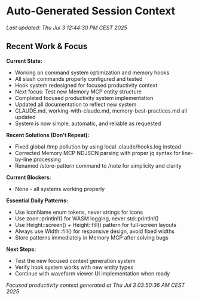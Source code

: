 # Auto-Generated Session Context

*Last updated: Thu Jul  3 12:44:30 PM CEST 2025*

## Recent Work & Focus

**Current State:**
- Working on command system optimization and memory hooks
- All slash commands properly configured and tested
- Hook system redesigned for focused productivity context
- Next focus: Test new Memory MCP entity structure
- Completed focused productivity system implementation
- Updated all documentation to reflect new system
- CLAUDE.md, working-with-claude.md, memory-best-practices.md all updated
- System is now simple, automatic, and reliable as requested

**Recent Solutions (Don't Repeat):**
- Fixed global /tmp pollution by using local .claude/hooks.log instead
- Corrected Memory MCP NDJSON parsing with proper jq syntax for line-by-line processing
- Renamed /store-pattern command to /note for simplicity and clarity

**Current Blockers:**
- None - all systems working properly

**Essential Daily Patterns:**
- Use IconName enum tokens, never strings for icons
- Use zoon::println!() for WASM logging, never std::println!()
- Use Height::screen() + Height::fill() pattern for full-screen layouts
- Always use Width::fill() for responsive design, avoid fixed widths
- Store patterns immediately in Memory MCP after solving bugs

**Next Steps:**
- Test the new focused context generation system
- Verify hook system works with new entity types
- Continue with waveform viewer UI implementation when ready

*Focused productivity context generated at Thu Jul  3 03:50:36 AM CEST 2025*
